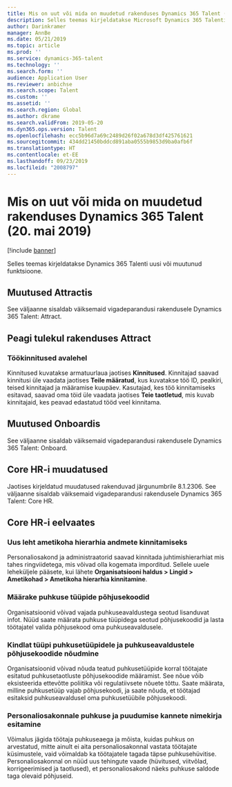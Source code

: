 ```yaml
---
title: Mis on uut või mida on muudetud rakenduses Dynamics 365 Talent (20. mai 2019)
description: Selles teemas kirjeldatakse Microsoft Dynamics 365 Talenti uusi või muutunud funktsioone.
author: Darinkramer
manager: AnnBe
ms.date: 05/21/2019
ms.topic: article
ms.prod: ''
ms.service: dynamics-365-talent
ms.technology: ''
ms.search.form: ''
audience: Application User
ms.reviewer: anbichse
ms.search.scope: Talent
ms.custom: ''
ms.assetid: ''
ms.search.region: Global
ms.author: dkrame
ms.search.validFrom: 2019-05-20
ms.dyn365.ops.version: Talent
ms.openlocfilehash: ecc5b96d7a69c2489d26f02a678d3df425761621
ms.sourcegitcommit: 434dd21450bddcd891aba0555b9853d9ba0afb6f
ms.translationtype: HT
ms.contentlocale: et-EE
ms.lasthandoff: 09/23/2019
ms.locfileid: "2008797"
---
```

# <a name="whats-new-or-changed-in-dynamics-365-talent-may-20-2019"></a>Mis on uut või mida on muudetud rakenduses Dynamics 365 Talent (20. mai 2019)

[!include [banner](includes/banner.md)]

Selles teemas kirjeldatakse Dynamics 365 Talenti uusi või muutunud funktsioone.

## <a name="changes-in-attract"></a>Muutused Attractis
See väljaanne sisaldab väiksemaid vigadeparandusi rakendusele Dynamics 365 Talent: Attract.

## <a name="coming-soon-in-attract"></a>Peagi tulekul rakenduses Attract

### <a name="job-approvals-on-home-page"></a>Töökinnitused avalehel

Kinnitused kuvatakse armatuurlaua jaotises **Kinnitused**. Kinnitajad saavad kinnitusi üle vaadata jaotises **Teile määratud**, kus kuvatakse töö ID, pealkiri, teised kinnitajad ja määramise kuupäev. Kasutajad, kes töö kinnitamiseks esitavad, saavad oma töid üle vaadata jaotises **Teie taotletud**, mis kuvab kinnitajaid, kes peavad edastatud tööd veel kinnitama.

## <a name="changes-in-onboard"></a>Muutused Onboardis

See väljaanne sisaldab väiksemaid vigadeparandusi rakendusele Dynamics 365 Talent: Onboard.

## <a name="changes-in-core-hr"></a>Core HR-i muudatused

Jaotises kirjeldatud muudatused rakenduvad järgunumbrile 8.1.2306. See väljaanne sisaldab väiksemaid vigadeparandusi rakendusele Dynamics 365 Talent: Core HR.

## <a name="in-preview-in-core-hr"></a>Core HR-i eelvaates

### <a name="new-page-to-validate-position-hierarchy-data"></a>Uus leht ametikoha hierarhia andmete kinnitamiseks

Personaliosakond ja administraatorid saavad kinnitada juhtimishierarhiat mis tahes ringviidetega, mis võivad olla kogemata imporditud. Sellele uuele leheküljele pääsete, kui lähete **Organisatsiooni haldus > Lingid > Ametikohad > Ametikoha hierarhia kinnitamine**.

### <a name="specify-reason-codes-on-leave-types"></a>Määrake puhkuse tüüpide põhjusekoodid

Organisatsioonid võivad vajada puhkuseavaldustega seotud lisanduvat infot. Nüüd saate määrata puhkuse tüüpidega seotud põhjusekoodid ja lasta töötajatel valida põhjusekood oma puhkuseavaldusele.

### <a name="require-reason-codes-for-specific-leave-types-on-time-off-requests"></a>Kindlat tüüpi puhkusetüüpidele ja puhkuseavaldustele põhjusekoodide nõudmine

Organisatsioonid võivad nõuda teatud puhkusetüüpide korral töötajate esitatud puhkusetaotluste põhjusekoodide määramist. See nõue võib eksisteerida ettevõtte poliitika või regulatiivsete nõuete tõttu. Saate määrata, milline puhkusetüüp vajab põhjusekoodi, ja saate nõuda, et töötajad esitaksid puhkuseavaldusel oma puhkusetüübile põhjusekoodi.

### <a name="provide-a-leave-and-absence-transaction-list-for-hr"></a>Personaliosakonnale puhkuse ja puudumise kannete nimekirja esitamine

Võimalus jägida töötaja puhkuseaega ja mõista, kuidas puhkus on arvestatud, mitte ainult ei aita personaliosakonnal vastata töötajate küsimustele, vaid võimaldab ka töötajatele tagada täpse puhkusehüvitise. Personaliosakonnal on nüüd uus tehingute vaade (hüvitused, viitvõlad, korrigeerimised ja taotlused), et personaliosakond näeks puhkuse saldode taga olevaid põhjuseid.
